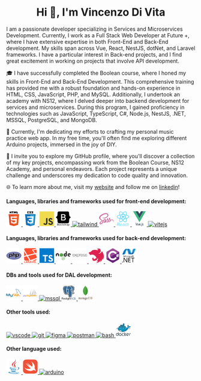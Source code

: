 <h1 align="center">Hi 👋, I'm Vincenzo Di Vita</h1>
<p>I am a passionate developer specializing in Services and Microservices Development. Currently, I work as a Full Stack Web Developer at Future +, where I have extensive expertise in both Front-End and Back-End development. My skills span across Vue, React, NestJS, dotNet, and Laravel frameworks. I have a particular interest in Back-end projects, and I find great excitement in working on projects that involve API development.</p>

<p>🎓 I have successfully completed the Boolean course, where I honed my skills in Front-End and Back-End Development. This comprehensive training has provided me with a robust foundation and hands-on experience in HTML, CSS, JavaScript, PHP, and MySQL. Additionally, I undertook an academy with NS12, where I delved deeper into backend development for services and microservices. During this program, I gained proficiency in technologies such as JavaScript, TypeScript, C#, Node.js, NestJS, .NET, MSSQL, PostgreSQL, and MongoDB.</p>

<p>🚀 Currently, I'm dedicating my efforts to crafting my personal music practice web app. In my free time, you'll often find me exploring different Arduino projects, immersed in the joy of DIY.</p>

<p>💼 I invite you to explore my GitHub profile, where you'll discover a collection of my key projects, encompassing work from the Boolean Course, NS12 Academy, and personal endeavors. Each project represents a unique challenge and underscores my dedication to code quality and innovation.</p>

🌐 To learn more about me, visit my <a href="https://divitavincenzo.com">website</a>  and follow me on <a href="https://www.linkedin.com/in/vincenzodivita/">linkedin</a>!

<h4 align="left">Languages, libraries and frameworks used for front-end development:</h4>
<p align="left"> 
    <a 
        href="https://www.w3.org/html/" 
        target="_blank" rel="noreferrer">
        <img 
            src="https://raw.githubusercontent.com/devicons/devicon/master/icons/html5/html5-original-wordmark.svg"
            alt="html5" width="40" height="40"
        /> 
    </a> 
    <a 
        href="https://www.w3schools.com/css/" 
        target="_blank" rel="noreferrer"> 
        <img 
            src="https://raw.githubusercontent.com/devicons/devicon/master/icons/css3/css3-original-wordmark.svg" 
            alt="css3" width="40" height="40"
        /> 
    </a> 
    <a 
        href="https://developer.mozilla.org/en-US/docs/Web/JavaScript" 
        target="_blank" rel="noreferrer"> 
        <img 
            src="https://raw.githubusercontent.com/devicons/devicon/master/icons/javascript/javascript-original.svg" 
            alt="javascript" width="40" height="40"
        /> 
    </a> 
    <a
        href="https://getbootstrap.com" 
        target="_blank" 
        rel="noreferrer"> 
        <img 
            src="https://raw.githubusercontent.com/devicons/devicon/master/icons/bootstrap/bootstrap-plain-wordmark.svg" 
            alt="bootstrap" width="40" height="40"
        /> 
    </a> 
    <a 
        href="https://tailwindcss.com/" 
        target="_blank" rel="noreferrer"> 
        <img 
            src="https://www.vectorlogo.zone/logos/tailwindcss/tailwindcss-icon.svg" 
            alt="tailwind" width="40" height="40"
        /> 
    </a>
    <a 
        href="https://sass-lang.com" 
        target="_blank" rel="noreferrer"> 
        <img 
            src="https://raw.githubusercontent.com/devicons/devicon/master/icons/sass/sass-original.svg" 
            alt="sass" width="40" height="40"
        /> 
    </a> 
    <a 
        href="https://reactjs.org/" 
        target="_blank" 
        rel="noreferrer"> 
        <img 
            src="https://raw.githubusercontent.com/devicons/devicon/master/icons/react/react-original-wordmark.svg" 
            alt="react" width="40" height="40"
        /> 
    </a>
    <a 
        href="https://vuejs.org/" 
        target="_blank" 
        rel="noreferrer"> 
        <img 
            src="https://raw.githubusercontent.com/devicons/devicon/master/icons/vuejs/vuejs-original-wordmark.svg" 
            alt="vuejs" width="40" height="40"
        /> 
    </a> 
    <a 
    href="https://vitejs.dev/" 
    target="_blank" rel="noreferrer"> 
    <img 
        src="https://vitejs.dev/logo.svg" 
        alt="vitejs" width="40" height="40"
    /> 
    </a> 
</p>
<h4 align="left">Languages, libraries and frameworks used for back-end development:</h4>
<p align="left">
    <a 
        href="https://www.php.net" 
        target="_blank" rel="noreferrer"> 
        <img 
            src="https://raw.githubusercontent.com/devicons/devicon/master/icons/php/php-original.svg" 
            alt="php" width="40" height="40"
        /> 
    </a>
    <a 
        href="https://laravel.com/" 
        target="_blank" rel="noreferrer"> 
        <img 
            src="https://raw.githubusercontent.com/devicons/devicon/master/icons/laravel/laravel-plain-wordmark.svg" 
            alt="laravel" width="40" height="40"
        /> 
    </a> 
    <a 
        href="https://www.typescriptlang.org/" 
        target="_blank" rel="noreferrer"> 
        <img 
            src="https://raw.githubusercontent.com/devicons/devicon/master/icons/typescript/typescript-original.svg" 
            alt="typescript" width="40" height="40"
        /> 
    </a>
    <a 
        href="https://nodejs.org" 
        target="_blank" rel="noreferrer"> 
        <img 
            src="https://raw.githubusercontent.com/devicons/devicon/master/icons/nodejs/nodejs-original-wordmark.svg" 
            alt="nodejs" width="40" height="40"
        />
    </a>
    <a 
        href="https://expressjs.com" 
        target="_blank" rel="noreferrer"> 
        <img 
            src="https://raw.githubusercontent.com/devicons/devicon/master/icons/express/express-original-wordmark.svg" 
            alt="express" width="40" height="40"
        /> 
    </a>
    <a 
        href="https://nestjs.com/" 
        target="_blank" rel="noreferrer"> 
        <img 
            src="https://raw.githubusercontent.com/devicons/devicon/master/icons/nestjs/nestjs-plain.svg" 
            alt="nestjs" width="40" height="40"
        /> 
    </a>
    <a 
        href="https://www.w3schools.com/cs/" 
        target="_blank" rel="noreferrer"> 
        <img 
            src="https://raw.githubusercontent.com/devicons/devicon/master/icons/csharp/csharp-original.svg" 
            alt="csharp" width="40" height="40"
            /> 
    </a>
    <a 
        href="https://dotnet.microsoft.com/" 
        target="_blank" rel="noreferrer"> 
        <img 
            src="https://raw.githubusercontent.com/devicons/devicon/master/icons/dot-net/dot-net-original-wordmark.svg" 
            alt="dotnet" width="40" height="40"
        /> 
    </a>
</p>
<h4 align="left">DBs and tools used for DAL development:</h4>
<p align="left"> 
    <a 
        href="https://www.mysql.com/" 
        target="_blank" rel="noreferrer"> 
        <img 
            src="https://raw.githubusercontent.com/devicons/devicon/master/icons/mysql/mysql-original-wordmark.svg" 
            alt="mysql" width="40" height="40"
        /> 
    </a>
        <a 
        href="https://www.phpmyadmin.net/" 
        target="_blank" rel="noreferrer"> 
        <img 
            src="https://github.com/vdv-boolean/.github/blob/main/img/phpmyadmin.png" 
            alt="phpmyadmin" width="40" height="40"
        /> 
    </a> 
    <a 
        href="https://www.microsoft.com/en-us/sql-server" 
        target="_blank" rel="noreferrer"> 
        <img 
            src="https://www.svgrepo.com/show/303229/microsoft-sql-server-logo.svg" 
            alt="mssql" width="40" height="40"
        /> 
    </a>
    <a 
        href="https://www.postgresql.org" 
        target="_blank" rel="noreferrer"> 
        <img 
            src="https://raw.githubusercontent.com/devicons/devicon/master/icons/postgresql/postgresql-original-wordmark.svg" 
            alt="postgresql" width="40" height="40"
        /> 
    </a>
    <a 
        href="https://www.mongodb.com/" 
        target="_blank" rel="noreferrer"> 
        <img 
            src="https://raw.githubusercontent.com/devicons/devicon/master/icons/mongodb/mongodb-original-wordmark.svg" 
            alt="mongodb" width="40" height="40"
        /> 
    </a>
</p>
<h4 align="left">Other tools used:</h4>
<p align="left"> 
    <a 
        href="https://code.visualstudio.com/" 
        target="_blank" 
        rel="noreferrer"> 
        <img 
            src="https://upload.wikimedia.org/wikipedia/commons/thumb/9/9a/Visual_Studio_Code_1.35_icon.svg/200px-Visual_Studio_Code_1.35_icon.svg.png" 
            alt="vscode" 
            width="40" 
            height="40"
        /> 
    </a>
    <a 
        href="https://git-scm.com/" 
        target="_blank" 
        rel="noreferrer"> 
        <img 
            src="https://www.vectorlogo.zone/logos/git-scm/git-scm-icon.svg" 
            alt="git" 
            width="40" 
            height="40"
        /> 
    </a>
    <a 
        href="https://www.figma.com/" 
        target="_blank" 
        rel="noreferrer"> 
        <img 
            src="https://www.vectorlogo.zone/logos/figma/figma-icon.svg" 
            alt="figma" 
            width="40" 
            height="40"
        /> 
    </a>
    <a 
        href="https://postman.com" 
        target="_blank" 
        rel="noreferrer"> 
        <img 
            src="https://www.vectorlogo.zone/logos/getpostman/getpostman-icon.svg" 
            alt="postman" 
            width="40" 
            height="40"
        /> 
    </a> 
    <a 
        href="https://www.gnu.org/software/bash/" 
        target="_blank" rel="noreferrer"> 
        <img 
            src="https://www.vectorlogo.zone/logos/gnu_bash/gnu_bash-icon.svg" 
            alt="bash" width="40" height="40"
        /> 
    </a>
    <a 
        href="https://www.docker.com/" 
        target="_blank" rel="noreferrer"> 
        <img 
            src="https://raw.githubusercontent.com/devicons/devicon/master/icons/docker/docker-original-wordmark.svg" 
            alt="docker" width="40" height="40"
        /> 
    </a>
</p>
<h4 align="left">Other language used:</h4>
<p align="left"> 
    <a 
        href="https://www.java.com" 
        target="_blank" rel="noreferrer"> 
        <img 
            src="https://raw.githubusercontent.com/devicons/devicon/master/icons/java/java-original.svg" 
            alt="java" width="40" height="40"
        /> 
    </a>
    <a 
        href="https://developer.apple.com/swift/" 
        target="_blank" rel="noreferrer"> 
        <img 
            src="https://raw.githubusercontent.com/devicons/devicon/master/icons/swift/swift-original.svg" 
            alt="swift" width="40" height="40"
        /> 
    </a>
    <a 
        href="https://www.arduino.cc/" 
        target="_blank" rel="noreferrer"> 
        <img 
            src="https://cdn.worldvectorlogo.com/logos/arduino-1.svg" 
            alt="arduino" width="40" height="40"
        /> 
    </a>
</p>
